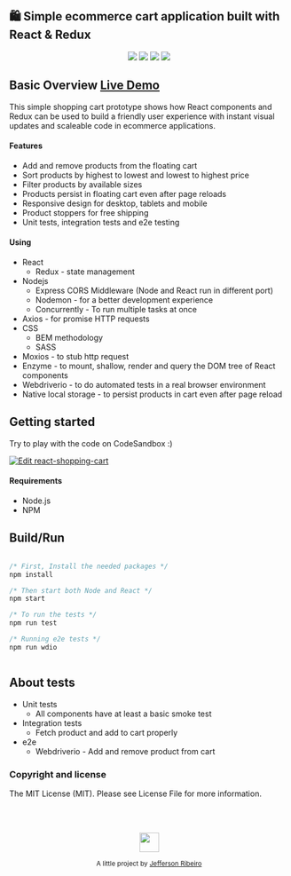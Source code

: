 ## 🛍️ Simple ecommerce cart application built with React & Redux

<p align="center">
  <img src="https://img.shields.io/badge/React-16.6.1-blue.svg">
  <img src="https://img.shields.io/badge/Redux-4.0.1-blue.svg?colorB=764abc">
  <img src="https://img.shields.io/badge/Nodejs-8.11.3-blue.svg?colorB=90c53f">
  <img src="https://img.shields.io/badge/Express-4.16.4-blue.svg?colorB=47535e">
  <br/>
</p>

## Basic Overview [Live Demo](https://react-shopping-cart-67954.firebaseapp.com/)

This simple shopping cart prototype shows how React components and Redux can be used to build a
friendly user experience with instant visual updates and scaleable code in ecommerce applications.

#### Features

- Add and remove products from the floating cart
- Sort products by highest to lowest and lowest to highest price
- Filter products by available sizes
- Products persist in floating cart even after page reloads
- Responsive design for desktop, tablets and mobile
- Product stoppers for free shipping
- Unit tests, integration tests and e2e testing

#### Using

- React
  - Redux - state management
- Nodejs
  - Express CORS Middleware (Node and React run in different port)
  - Nodemon - for a better development experience
  - Concurrently - To run multiple tasks at once
- Axios - for promise HTTP requests
- CSS
  - BEM methodology
  - SASS
- Moxios - to stub http request
- Enzyme - to mount, shallow, render and query the DOM tree of React components
- Webdriverio - to do automated tests in a real browser environment
- Native local storage - to persist products in cart even after page reload

## Getting started

Try to play with the code on CodeSandbox :)

[![Edit react-shopping-cart](https://codesandbox.io/static/img/play-codesandbox.svg)](https://codesandbox.io/s/r01pkz065o)

#### Requirements

- Node.js
- NPM

## Build/Run

```javascript

/* First, Install the needed packages */
npm install

/* Then start both Node and React */
npm start

/* To run the tests */
npm run test

/* Running e2e tests */
npm run wdio



```

## About tests

- Unit tests
  - All components have at least a basic smoke test
- Integration tests
  - Fetch product and add to cart properly
- e2e
  - Webdriverio - Add and remove product from cart

### Copyright and license

The MIT License (MIT). Please see License File for more information.

<br/>
<br/>

<p align="center"><img src="https://avatars2.githubusercontent.com/u/20846473?s=70&v=4" width="35" height="35"/></p>
<p align="center">
<sub>A little project by <a href="http://www.jeffersonribeiro.com/">Jefferson Ribeiro</a></sub>
</p>
